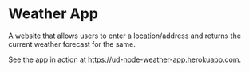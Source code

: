 # Weather App
A website that allows users to enter a location/address and returns the current weather forecast for the same.

See the app in action at https://ud-node-weather-app.herokuapp.com.
